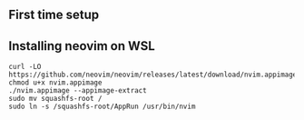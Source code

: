 ## First time setup

## Installing neovim on WSL
```
curl -LO https://github.com/neovim/neovim/releases/latest/download/nvim.appimage
chmod u+x nvim.appimage
./nvim.appimage --appimage-extract
sudo mv squashfs-root /
sudo ln -s /squashfs-root/AppRun /usr/bin/nvim
```

